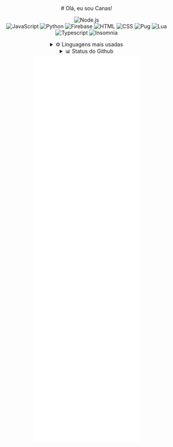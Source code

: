 
<div align=center>
# Olá, eu sou Canas! 

  
<br>

![Node.js](https://img.shields.io/badge/-Node.js-000000.svg?&style=for-the-badge&logo=node.js)  
![JavaScript](https://img.shields.io/badge/-JavaScript-000000?style=for-the-badge&logo=javascript)
![Python](https://img.shields.io/badge/-Python-000000?style=for-the-badge&logo=python)
![Firebase](https://img.shields.io/badge/Firebase-000000.svg?&style=for-the-badge&logo=firebase&logoColor=orange)
![HTML](https://img.shields.io/badge/-HTML-000000?style=for-the-badge&logo=HTML5)
![CSS](https://img.shields.io/badge/-CSS-000000?style=for-the-badge&logo=CSS3&logoColor=3799d6)
![Pug](https://img.shields.io/badge/-Pug-000000?style=for-the-badge&logo=pug&logoColor=f74b00)
![Lua](https://img.shields.io/badge/-Lua-000000.svg?&style=for-the-badge&logo=lua&logoColor=blue)
![Typescript](https://img.shields.io/badge/-Typescript-000000.svg?&style=for-the-badge&logo=typescript&logoColor=blue)
![Insomnia](https://img.shields.io/badge/-Insomnia-000000.svg?&style=for-the-badge&logo=Insomnia&logoColor=blue)

<details>
  <br>
  <summary>⚙️ Linguagens mais usadas</summary>

   <img src="https://github-readme-stats.vercel.app/api/top-langs/?username=CanasDev&custom_title=Linguagens+mais+usadas&langs_count=10&theme=merko" />

</details> 
<details>
  <summary>📊 Status do Github </summary>

  <img align="left" alt="Status do Github" src="https://github-readme-stats.vercel.app/api?username=CanasDev&count_private=true"/>
</details> 
<img src="github-metrics.svg">
  
